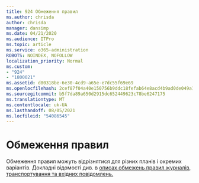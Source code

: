 ```yaml
---
title: 924 Обмеження правил
ms.author: chrisda
author: chrisda
manager: dansimp
ms.date: 04/21/2020
ms.audience: ITPro
ms.topic: article
ms.service: o365-administration
ROBOTS: NOINDEX, NOFOLLOW
localization_priority: Normal
ms.custom:
- "924"
- "1800021"
ms.assetid: d80318be-6e30-4cd9-a65e-e7dc55f69e69
ms.openlocfilehash: 2cef87f04a40e150756b9ddc18fefab64e8acd4b9ad0de049a168b45c742d85a
ms.sourcegitcommit: b5f7da89a650d2915dc652449623c78be6247175
ms.translationtype: MT
ms.contentlocale: uk-UA
ms.lasthandoff: 08/05/2021
ms.locfileid: "54086545"
---
```

# <a name="rule-limits"></a>Обмеження правил

Обмеження правил можуть відрізнятися для різних планів і окремих варіантів. Докладні відомості див. в [описах обмежень правил журналів, транспортування та вхідних повідомлень.](https://technet.microsoft.com/library/exchange-online-limits.aspx)
